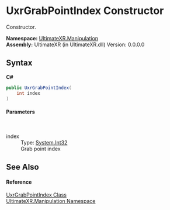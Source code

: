 # UxrGrabPointIndex Constructor 
 

Constructor.

**Namespace:**&nbsp;<a href="N_UltimateXR_Manipulation">UltimateXR.Manipulation</a><br />**Assembly:**&nbsp;UltimateXR (in UltimateXR.dll) Version: 0.0.0.0

## Syntax

**C#**<br />
``` C#
public UxrGrabPointIndex(
	int index
)
```


#### Parameters
&nbsp;<dl><dt>index</dt><dd>Type: <a href="https://docs.microsoft.com/dotnet/api/system.int32" target="_blank" rel="noopener noreferrer">System.Int32</a><br />Grab point index</dd></dl>

## See Also


#### Reference
<a href="T_UltimateXR_Manipulation_UxrGrabPointIndex">UxrGrabPointIndex Class</a><br /><a href="N_UltimateXR_Manipulation">UltimateXR.Manipulation Namespace</a><br />